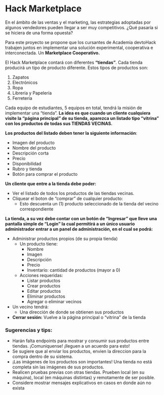 # Hack Marketplace

En el ámbito de las ventas y el marketing, las estrategias adoptadas por algunos vendedores pueden llegar a ser muy competitivos. ¿Qué pasaría si se hiciera de una forma opuesta? 

Para este proyecto se propone que los cursantes de Academia devtoHack trabajen juntos en implementar una solución experimental, cooperativa e interconectada. Un **Marketplace Cooperativo.**

El Hack Marketplace contará con diferentes **“tiendas”**. Cada tienda producirá un tipo de producto diferente. Estos tipos de productos son:
  1. Zapatos
  2. Electrónicos
  3. Ropa
  4. Librería y Papelería
  5. Ferretería

Cada equipo de estudiantes, 5 equipos en total, tendrá la misión de implementar una “tienda”. **La idea es que cuando un cliente cualquiera visite la “página principal” de su tienda, aparezca un listado tipo “vitrina” con los productos de todas sus TIENDAS VECINAS.** 

**Los productos del listado deben tener la siguiente información**:
  * Imagen del producto
  * Nombre del producto
  * Descripción corta
  * Precio
  * Disponibilidad
  * Rubro y tienda
  * Botón para comprar el producto
        
**Un cliente que entre a la tienda debe poder:** 
  * Ver el listado de todos los productos de las tiendas vecinas. 
  * Cliquear el boton de “comprar” de cualquier producto:
    * Esto descuenta un (1) producto seleccionado de la tienda del vecino correspondiente
            
**La tienda, a su vez debe contar con un botón de “Ingresar” que lleve una pantalla simple de “Login” la cual permitirá a un único usuario administrador entrar a un panel de administración, en el cual se podrá:**
  * Administrar productos propios (de su propia tienda)
    * Un producto tiene:
      * Nombre
      * Imagen
      * Descripción
      * Precio
      * Inventario: cantidad de productos (mayor a 0)
    * Acciones requeridas: 
      * Listar productos 
      * Crear productos 
      * Editar productos 
      * Eliminar productos 
      * Agregar o eliminar vecinos
  * Un vecino tendrá:
    * Una dirección de donde se obtienen sus productos
  * **Cerrar sesión:** Vuelve a la página principal o “vitrina” de la tienda

### Sugerencias y tips:
  * Harán falta endpoints para mostrar y consumir sus productos entre tiendas. ¡Comuniquense! ¡lleguen a un acuerdo para esto!
  * Se sugiere que al enviar los productos, envien la direccion para la compra dentro de su sistema.
  * ¡Las imágenes de los productos son importantes! Una tienda no está completa sin las imágenes de sus productos.
  * Realicen pruebas previas con otras tiendas. Prueben local (en su máquina), local (en máquinas distintas) y remotamente de ser posible.
  * Considere mostrar mensajes explicativos en casos en donde aún no exista





